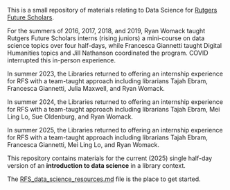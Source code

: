 This is a small repository of materials relating to Data Science for [Rutgers Future Scholars](https://futurescholars.rutgers.edu/).

For the summers of 2016, 2017, 2018, and 2019, Ryan Womack taught Rutgers Future Scholars interns (rising juniors) a mini-course on data science topics over four half-days, while Francesca Giannetti taught Digital Humanities topics and Jill Nathanson coordinated the program.  COVID interrupted this in-person experience.  

In summer 2023, the Libraries returned to offering an internship experience for RFS with a team-taught approach including librarians Tajah Ebram, Francesca Giannetti, Julia Maxwell, and Ryan Womack.

In summer 2024, the Libraries returned to offering an internship experience for RFS with a team-taught approach including librarians Tajah Ebram, Mei Ling Lo, Sue Oldenburg, and Ryan Womack.

In summer 2025, the Libraries returned to offering an internship experience for RFS with a team-taught approach including librarians Tajah Ebram, Francesca Giannetti, Mei Ling Lo, and Ryan Womack.

This repository contains materials for the current (2025) single half-day version of an **introduction to data science** in a library context.

The [RFS_data_science_resources.md](https://github.com/ryandata/Rutgersfuturescholars/blob/master/RFS_data_science_resources.md) file is the place to get started.
